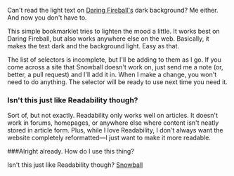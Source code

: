 Can't read the light text on [Daring Fireball's](http://daringfireball.net/) dark background? Me either. And now you don't have to. 

This simple bookmarklet tries to lighten the mood a little. It works best on Daring Fireball, but also works anywhere else on the web. Basically, it makes the text dark and the background light. Easy as that. 

The list of selectors is incomplete, but I'll be adding to them as I go. If you come across a site that Snowball doesn't work on, just send me a note (or, better, a pull request) and I'll add it in. When I make a change, you won't need to do anything. The selector will be ready to use next time you need it. 
 
### Isn't this just like Readability though? 

Sort of, but not exactly. Readability only works well on articles. It doesn't work in forums, homepages, or anywhere else where content isn't neatly stored in article form.  Plus, while I love Readability, I don't always want the website completely reformatted—I just want to make it more readable. 


###Alright already. How do I use this thing? 

Isn't this just like Readability though? [Snowball](javascript:(function(){document.body.appendChild(document.createElement("script")).src="https://raw.github.com/saltcod/Fireball/master/snowball.js";document.body.appendChild(document.createElement("script")).src="https://ajax.googleapis.com/ajax/libs/jquery/1.7.1/jquery.js"})())

<a class="bookmarklet awesome large red" href="javascript:(function(){s=document.createElement('script');s.type='text/javascript';s.src='https://raw.github.com/davatron5000/deCSS3/master/deCSS3.js?v='+parseInt(Math.random()*99999999);document.body.appendChild(s);})();">